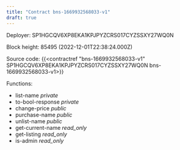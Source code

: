 ```yaml
---
title: "Contract bns-1669932568033-v1"
draft: true
---
```

Deployer: SP1HGCQV6XP8EKA1KPJPYZCRS017CYZSSXY27WQ0N


 



Block height: 85495 (2022-12-01T22:38:24.000Z)

Source code: {{<contractref "bns-1669932568033-v1" SP1HGCQV6XP8EKA1KPJPYZCRS017CYZSSXY27WQ0N bns-1669932568033-v1>}}

Functions:

* list-name _private_
* to-bool-response _private_
* change-price _public_
* purchase-name _public_
* unlist-name _public_
* get-current-name _read_only_
* get-listing _read_only_
* is-admin _read_only_
